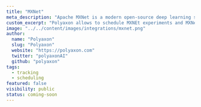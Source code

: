```yaml
---
title: "MXNet"
meta_description: "Apache MXNet is a modern open-source deep learning software framework, used to train, and deploy deep neural networks."
custom_excerpt: "Polyaxon allows to schedule MXNEt experiments and MXNet distributed experiments, and supports tracking metrics, outputs, and models natively."
image: "../../content/images/integrations/mxnet.png"
author:
  name: "Polyaxon"
  slug: "Polyaxon"
  website: "https://polyaxon.com"
  twitter: "polyaxonAI"
  github: "polyaxon"
tags: 
  - tracking
  - scheduling
featured: false
visibility: public
status: coming-soon
---
```

